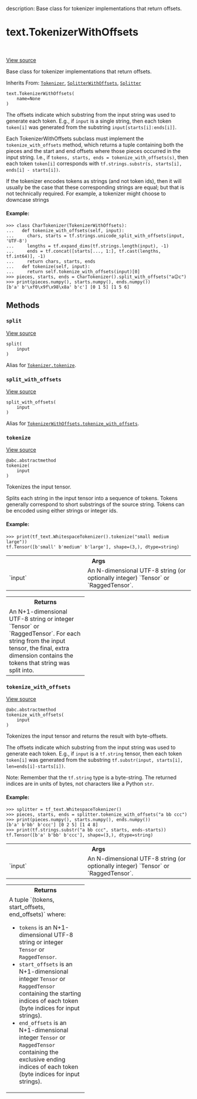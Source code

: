 description: Base class for tokenizer implementations that return offsets.

<div itemscope itemtype="http://developers.google.com/ReferenceObject">
<meta itemprop="name" content="text.TokenizerWithOffsets" />
<meta itemprop="path" content="Stable" />
<meta itemprop="property" content="__init__"/>
<meta itemprop="property" content="split"/>
<meta itemprop="property" content="split_with_offsets"/>
<meta itemprop="property" content="tokenize"/>
<meta itemprop="property" content="tokenize_with_offsets"/>
</div>

# text.TokenizerWithOffsets

<!-- Insert buttons and diff -->

<table class="tfo-notebook-buttons tfo-api nocontent" align="left">

</table>

<a target="_blank" href="https://github.com/tensorflow/text/tree/master/tensorflow_text/python/ops/tokenization.py">View
source</a>

Base class for tokenizer implementations that return offsets.

Inherits From: [`Tokenizer`](../text/Tokenizer.md),
[`SplitterWithOffsets`](../text/SplitterWithOffsets.md),
[`Splitter`](../text/Splitter.md)

<pre class="devsite-click-to-copy prettyprint lang-py tfo-signature-link">
<code>text.TokenizerWithOffsets(
    name=None
)
</code></pre>

<!-- Placeholder for "Used in" -->

The offsets indicate which substring from the input string was used to generate
each token. E.g., if `input` is a single string, then each token `token[i]` was
generated from the substring `input[starts[i]:ends[i]]`.

Each TokenizerWithOffsets subclass must implement the `tokenize_with_offsets`
method, which returns a tuple containing both the pieces and the start and end
offsets where those pieces occurred in the input string. I.e., if `tokens,
starts, ends = tokenize_with_offsets(s)`, then each token `token[i]` corresponds
with `tf.strings.substr(s, starts[i], ends[i] - starts[i])`.

If the tokenizer encodes tokens as strings (and not token ids), then it will
usually be the case that these corresponding strings are equal; but that is not
technically required. For example, a tokenizer might choose to downcase strings

#### Example:

```
>>> class CharTokenizer(TokenizerWithOffsets):
...   def tokenize_with_offsets(self, input):
...     chars, starts = tf.strings.unicode_split_with_offsets(input, 'UTF-8')
...     lengths = tf.expand_dims(tf.strings.length(input), -1)
...     ends = tf.concat([starts[..., 1:], tf.cast(lengths, tf.int64)], -1)
...     return chars, starts, ends
...   def tokenize(self, input):
...     return self.tokenize_with_offsets(input)[0]
>>> pieces, starts, ends = CharTokenizer().split_with_offsets("a😊c")
>>> print(pieces.numpy(), starts.numpy(), ends.numpy())
[b'a' b'\xf0\x9f\x98\x8a' b'c'] [0 1 5] [1 5 6]
```

## Methods

<h3 id="split"><code>split</code></h3>

<a target="_blank" href="https://github.com/tensorflow/text/tree/master/tensorflow_text/python/ops/tokenization.py">View
source</a>

<pre class="devsite-click-to-copy prettyprint lang-py tfo-signature-link">
<code>split(
    input
)
</code></pre>

Alias for
<a href="../text/Tokenizer.md#tokenize"><code>Tokenizer.tokenize</code></a>.

<h3 id="split_with_offsets"><code>split_with_offsets</code></h3>

<a target="_blank" href="https://github.com/tensorflow/text/tree/master/tensorflow_text/python/ops/tokenization.py">View
source</a>

<pre class="devsite-click-to-copy prettyprint lang-py tfo-signature-link">
<code>split_with_offsets(
    input
)
</code></pre>

Alias for
<a href="../text/TokenizerWithOffsets.md#tokenize_with_offsets"><code>TokenizerWithOffsets.tokenize_with_offsets</code></a>.

<h3 id="tokenize"><code>tokenize</code></h3>

<a target="_blank" href="https://github.com/tensorflow/text/tree/master/tensorflow_text/python/ops/tokenization.py">View
source</a>

<pre class="devsite-click-to-copy prettyprint lang-py tfo-signature-link">
<code>@abc.abstractmethod</code>
<code>tokenize(
    input
)
</code></pre>

Tokenizes the input tensor.

Splits each string in the input tensor into a sequence of tokens. Tokens
generally correspond to short substrings of the source string. Tokens can be
encoded using either strings or integer ids.

#### Example:

```
>>> print(tf_text.WhitespaceTokenizer().tokenize("small medium large"))
tf.Tensor([b'small' b'medium' b'large'], shape=(3,), dtype=string)
```

<!-- Tabular view -->
 <table class="responsive fixed orange">
<colgroup><col width="214px"><col></colgroup>
<tr><th colspan="2">Args</th></tr>

<tr>
<td>
`input`
</td>
<td>
An N-dimensional UTF-8 string (or optionally integer) `Tensor` or
`RaggedTensor`.
</td>
</tr>
</table>

<!-- Tabular view -->
 <table class="responsive fixed orange">
<colgroup><col width="214px"><col></colgroup>
<tr><th colspan="2">Returns</th></tr>
<tr class="alt">
<td colspan="2">
An N+1-dimensional UTF-8 string or integer `Tensor` or `RaggedTensor`.
For each string from the input tensor, the final, extra dimension contains
the tokens that string was split into.
</td>
</tr>

</table>

<h3 id="tokenize_with_offsets"><code>tokenize_with_offsets</code></h3>

<a target="_blank" href="https://github.com/tensorflow/text/tree/master/tensorflow_text/python/ops/tokenization.py">View
source</a>

<pre class="devsite-click-to-copy prettyprint lang-py tfo-signature-link">
<code>@abc.abstractmethod</code>
<code>tokenize_with_offsets(
    input
)
</code></pre>

Tokenizes the input tensor and returns the result with byte-offsets.

The offsets indicate which substring from the input string was used to generate
each token. E.g., if `input` is a `tf.string` tensor, then each token `token[i]`
was generated from the substring `tf.substr(input, starts[i],
len=ends[i]-starts[i])`.

Note: Remember that the `tf.string` type is a byte-string. The returned indices
are in units of bytes, not characters like a Python `str`.

#### Example:

```
>>> splitter = tf_text.WhitespaceTokenizer()
>>> pieces, starts, ends = splitter.tokenize_with_offsets("a bb ccc")
>>> print(pieces.numpy(), starts.numpy(), ends.numpy())
[b'a' b'bb' b'ccc'] [0 2 5] [1 4 8]
>>> print(tf.strings.substr("a bb ccc", starts, ends-starts))
tf.Tensor([b'a' b'bb' b'ccc'], shape=(3,), dtype=string)
```

<!-- Tabular view -->
 <table class="responsive fixed orange">
<colgroup><col width="214px"><col></colgroup>
<tr><th colspan="2">Args</th></tr>

<tr>
<td>
`input`
</td>
<td>
An N-dimensional UTF-8 string (or optionally integer) `Tensor` or
`RaggedTensor`.
</td>
</tr>
</table>

<!-- Tabular view -->
 <table class="responsive fixed orange">
<colgroup><col width="214px"><col></colgroup>
<tr><th colspan="2">Returns</th></tr>
<tr class="alt">
<td colspan="2">
A tuple `(tokens, start_offsets, end_offsets)` where:

*   `tokens` is an N+1-dimensional UTF-8 string or integer `Tensor` or
    `RaggedTensor`.
*   `start_offsets` is an N+1-dimensional integer `Tensor` or `RaggedTensor`
    containing the starting indices of each token (byte indices for input
    strings).
*   `end_offsets` is an N+1-dimensional integer `Tensor` or `RaggedTensor`
    containing the exclusive ending indices of each token (byte indices for
    input strings). </td> </tr>

</table>
